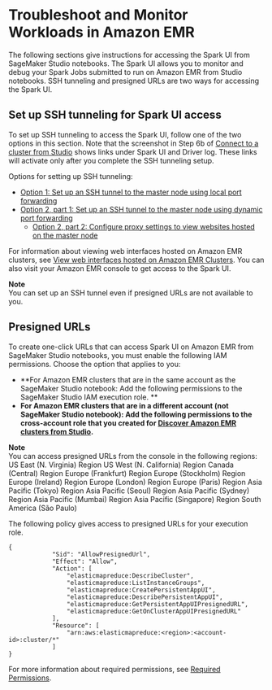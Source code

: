# Troubleshoot and Monitor Workloads in Amazon EMR<a name="studio-notebooks-emr-cluster-trouble-shoot"></a>

The following sections give instructions for accessing the Spark UI from SageMaker Studio notebooks\. The Spark UI allows you to monitor and debug your Spark Jobs submitted to run on Amazon EMR from Studio notebooks\. SSH tunneling and presigned URLs are two ways for accessing the Spark UI\.

## Set up SSH tunneling for Spark UI access<a name="studio-notebooks-emr-ssh-tunneling"></a>

To set up SSH tunneling to access the Spark UI, follow one of the two options in this section\. Note that the screenshot in Step 6b of [Connect to a cluster from Studio](studio-notebooks-emr-cluster-connect.md) shows links under Spark UI and Driver log\. These links will activate only after you complete the SSH tunneling setup\.

Options for setting up SSH tunneling:
+ [Option 1: Set up an SSH tunnel to the master node using local port forwarding](https://docs.aws.amazon.com/emr/latest/ManagementGuide/emr-ssh-tunnel-local.html)
+ [Option 2, part 1: Set up an SSH tunnel to the master node using dynamic port forwarding](https://docs.aws.amazon.com/emr/latest/ManagementGuide/emr-ssh-tunnel.html)
  + [Option 2, part 2: Configure proxy settings to view websites hosted on the master node](https://docs.aws.amazon.com/emr/latest/ManagementGuide/emr-connect-master-node-proxy.html)

For information about viewing web interfaces hosted on Amazon EMR clusters, see [View web interfaces hosted on Amazon EMR Clusters](https://docs.aws.amazon.com/emr/latest/ManagementGuide/emr-web-interfaces.html)\. You can also visit your Amazon EMR console to get access to the Spark UI\.

**Note**  
You can set up an SSH tunnel even if presigned URLs are not available to you\. 

## Presigned URLs<a name="troubleshoot-monitor-workloads-presigned-urls"></a>

To create one\-click URLs that can access Spark UI on Amazon EMR from SageMaker Studio notebooks, you must enable the following IAM permissions\. Choose the option that applies to you: 
+ **For Amazon EMR clusters that are in the same account as the SageMaker Studio notebook: Add the following permissions to the SageMaker Studio IAM execution role\. **
+ **For Amazon EMR clusters that are in a different account \(not SageMaker Studio notebook\): Add the following permissions to the cross\-account role that you created for [Discover Amazon EMR clusters from Studio](discover-emr-clusters.md)\.**

**Note**  
You can access presigned URLs from the console in the following regions:  
US East \(N\. Virginia\) Region
US West \(N\. California\) Region
Canada \(Central\) Region
Europe \(Frankfurt\) Region
Europe \(Stockholm\) Region
Europe \(Ireland\) Region
Europe \(London\) Region
Europe \(Paris\) Region
Asia Pacific \(Tokyo\) Region
Asia Pacific \(Seoul\) Region
Asia Pacific \(Sydney\) Region
Asia Pacific \(Mumbai\) Region
Asia Pacific \(Singapore\) Region
South America \(São Paulo\)

 The following policy gives access to presigned URLs for your execution role\. 

```
{
            "Sid": "AllowPresignedUrl",
            "Effect": "Allow",
            "Action": [
                "elasticmapreduce:DescribeCluster",
                "elasticmapreduce:ListInstanceGroups",
                "elasticmapreduce:CreatePersistentAppUI",
                "elasticmapreduce:DescribePersistentAppUI",
                "elasticmapreduce:GetPersistentAppUIPresignedURL",
                "elasticmapreduce:GetOnClusterAppUIPresignedURL"
            ],
            "Resource": [
                "arn:aws:elasticmapreduce:<region>:<account-id>:cluster/*"
            ]
}
```

For more information about required permissions, see [Required Permissions](studio-notebooks-emr-required-permissions.md)\.